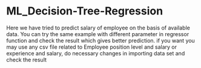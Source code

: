 # ML_Decision-Tree-Regression
Here we have tried to predict salary of employee on the basis of available data.
You can try the same example with different parameter in regressor function and check the result which gives better prediction.
if you want you may use any csv file related to Employee position level and salary or experience and salary, do necessary changes in importing data set and check the result
